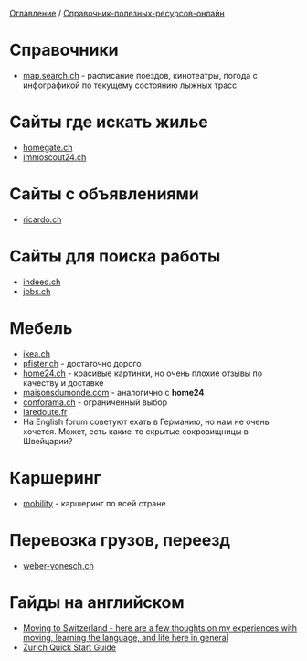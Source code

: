 [Оглавление](/faq/) / [Справочник-полезных-ресурсов-онлайн](/faq/docs/Справочник-полезных-ресурсов-онлайн.html)

# Справочники
* [map.search.ch](https://map.search.ch) - расписание поездов, кинотеатры, погода с инфографикой по текущему состоянию лыжных трасс

# Сайты где искать жилье
* [homegate.ch](http://homegate.ch)
* [immoscout24.ch](http://immoscout24.ch)

# Сайты с объявлениями
* [ricardo.ch](http://ricardo.ch)

# Сайты для поиска работы
* [indeed.ch](http://indeed.ch)
* [jobs.ch](http://jobs.ch)

# Мебель
* [ikea.ch](http://ikea.ch)
* [pfister.ch](http://pfister.ch) - достаточно дорого
* [home24.ch](http://home24.ch) - красивые картинки, но очень плохие отзывы по качеству и доставке
* [maisonsdumonde.com](http://maisonsdumonde.com) - аналогично с **home24**
* [conforama.ch](http://conforama.ch) - ограниченный выбор
* [laredoute.fr](http://laredoute.fr)
* На English forum советуют ехать в Германию, но нам не очень хочется. Может, есть какие-то скрытые сокровищницы в Швейцарии?

# Каршеринг
* [mobility](mobility.ch) - каршеринг по всей стране

# Перевозка грузов, переезд
* [weber-vonesch.ch](http://weber-vonesch.ch)

# Гайды на английском
* [Moving to Switzerland - here are a few thoughts on my experiences with moving, learning the language, and life here in general](https://www.reddit.com/r/askswitzerland/comments/7nvfhd/answer_moving_to_switzerland_here_are_a_few/)
* [Zurich Quick Start Guide](https://bit.ly/zurichquickstart)
